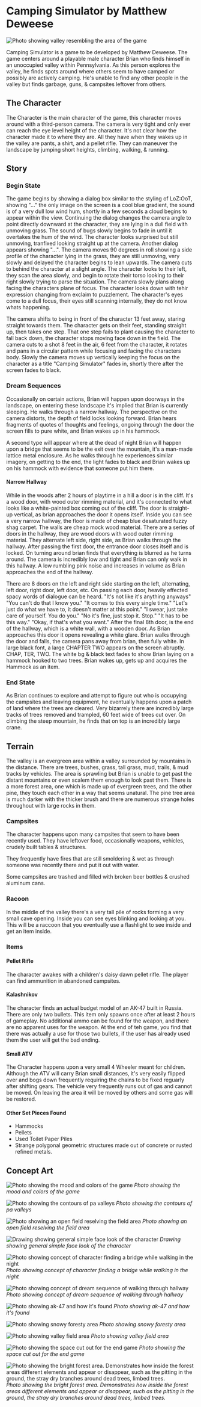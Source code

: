 # Camping Simulator by Matthew Deweese

![Photo showing valley resembling the area of the game](/images/1.png)

Camping Simulator is a game to be developed by Matthew Deweese. The game centers around a playable male character Brian who finds himself in an unoccupied valley within Pennsylvania. As this person explores the valley, he finds spots around where others seem to have camped or possibly are actively camping. He's unable to find any other people in the valley but finds garbage, guns, & campsites leftover from others.

## The Character

The Character is the main character of the game, this character moves around with a third-person camera. The camera is very tight and only ever can reach the eye level height of the character. It's not clear how the character made it to where they are. All they have when they wakes up in the valley are pants, a shirt, and a pellet rifle. They can maneuver the landscape by jumping short heights, climbing, walking, & running.

## Story

### Begin State

The game begins by showing a dialog box similar to the styling of LoZ:OoT, showing "..." the only image on the screen is a cool blue gradient, the sound is of a very dull low wind hum, shortly in a few seconds a cloud begins to appear within the view. Continuing the dialog changes the camera angle to point directly downward at the character, they are lying in a dull field with unmoving grass. The sound of bugs slowly begins to fade in until it overtakes the hum of the wind. The character looks surprised but still unmoving, tranfixed looking straight up at the camera. Another dialog appears showing "...". The camera moves 90 degrees in roll showing a side profile of the character lying in the grass, they are still unmoving, very slowly and delayed the character begins to lean upwards. The camera cuts to behind the character at a slight angle. The character looks to their left, they scan the area slowly, and begin to rotate their torso looking to their right slowly trying to parse the situation. The camera slowly plans along facing the characters plane of focus. The character looks down with tehir expression changing from exclaim to puzzlement. The character's eyes come to a dull focus, their eyes still scanning internally, they do not know whats happening.

The camera shifts to being in front of the character 13 feet away, staring straight towards them. The character gets on their feet, standing straight up, then takes one step. That one step fails to plant causing the character to fall back down, the character stops moving face down in the field. The camera cuts to a shot 8 feet in the air, 6 feet from the character, it rotates and pans in a circular pattern while focusing and facing the characters body. Slowly the camera moves up vertically keeping the focus on the character as a title "Camping Simulator" fades in, shortly there after the screen fades to black.

### Dream Sequences

Occasionally on certain actions, Brian will happen upon doorways in the landscape, on entering these landscape it's implied that Brian is currently sleeping. He walks through a narrow hallway. The perspective on the camera distorts, the depth of field locks looking forward. Brian hears fragments of quotes of thoughts and feelings, ongoing through the door the screen fills to pure white, and Brian wakes up in his hammock.

A second type will appear where at the dead of night Brian will happen upon a bridge that seems to be the exit over the mountain, it's a man-made lattice metal enclosure. As he walks through he experiences similar imagery, on getting to the end, the light fades to black and Brian wakes up on his hammock with evidence that someone put him there.

#### Narrow Hallway

While in the woods after 2 hours of playtime in a hill a door is in the cliff. It's a wood door, with wood outer rimming material, and it's connected to what looks like a white-painted box coming out of the cliff. The door is straight-up vertical, as brian approaches the door it opens itself. Inside you can see a very narrow hallway, the floor is made of cheap blue desaturated fuzzy shag carpet. The walls are cheap mock wood material. There are a series of doors in the hallway, they are wood doors with wood outer rimming material. They alternate left side, right side, as Brian walks through the hallway. After passing the first door, the entrance door closes itself and is locked. On turning around brian finds that everything is blurred as he turns around. The camera is incredibly low and tight and Brian can only walk in this hallway. A low rumbling pink noise and increases in volume as Brian approaches the end of the hallway.

There are 8 doors on the left and right side starting on the left, alternating, left door, right door, left door, etc. On passing each door, heavily effected spacy words of dialogue can be heard. "It's not like it's anything anyways" "You can't do that I know you." "It comes to this every single time." "Let's just do what we have to, it doesn't matter at this point." "I swear, just take care of yourself. You do you." "No it's fine, just stop it. Stop." "It has to be this way." "Okay, if that's what you want." After the final 8th door, is the end of the hallway, which is a white wall, with a wooden door. As Brian approaches this door it opens revealing a white glare. Brian walks through the door and falls, the camera pans away from brian, then fully white. In large black font, a large CHAPTER TWO appears on the screen abruptly. CHAP, TER, TWO. The white bg & black text fades to show Brian laying on a hammock hooked to two trees. Brian wakes up, gets up and acquires the Hammock as an item.

### End State

As Brian continues to explore and attempt to figure out who is occupying the campsites and leaving equipment, he eventually happens upon a patch of land where the trees are cleared. Very bizarrely there are incredibly large tracks of trees removed and trampled, 60 feet wide of trees cut over. On climbing the steep mountain, he finds that on top is an incredibly large crane.

## Terrain

The valley is an evergreen area within a valley surrounded by mountains in the distance. There are trees, bushes, grass, tall grass, mud, trails, & mud tracks by vehicles. The area is sprawling but Brian is unable to get past the distant mountains or even scalem them enough to look past them. There is a more forest area, one which is made up of evergreen trees, and the other pine, they touch each other in a way that seems unatural. The pine tree area is much darker with the thicker brush and there are numerous strange holes throughout with large rocks in them.

### Campsites

The character happens upon many campsites that seem to have been recently used. They have leftover food, occasionally weapons, vehicles, crudely built tables & structures. 

They frequently have fires that are still smoldering & wet as through someone was recently there and put it out with water.

Some campsites are trashed and filled with broken beer bottles & crushed aluminum cans.

### Racoon

In the middle of the valley there's a very tall pile of rocks forming a very small cave opening. Inside you can see eyes blinking and looking at you. This will be a raccoon that you eventually use a flashlight to see inside and get an item inside.

### Items

#### Pellet Rifle

The character awakes with a children's daisy dawn pellet rifle. The player can find ammunition in abandoned campsites.

#### Kalashnikov

The character finds an actual budget model of an AK-47 built in Russia. There are only two bullets. This item only spawns once after at least 2 hours of gameplay. No additional ammo can be found for the weapon, and there are no apparent uses for the weapon. At the end of teh game, you find that there was actually a use for those two bullets, if the user has already used them the user will get the bad ending.

#### Small ATV

The Character happens upon a very small 4 Wheeler meant for children. Although the ATV will carry Brian small distances, it's very easily flipped over and bogs down frequently requiring the chains to be fixed reguarly after shifting gears. The vehicle very frequently runs out of gas and cannot be moved. On leaving the area it will be moved by others and some gas will be restored.

#### Other Set Pieces Found

* Hammocks
* Pellets
* Used Toilet Paper Piles
* Strange polygonal geometric structures made out of concrete or rusted refined metals.

## Concept Art

![Photo showing the mood and colors of the game](/images/2.png)
*Photo showing the mood and colors of the game*

![Photo showing the contours of pa valleys](/images/3.png)
*Photo showing the contours of pa valleys*

![Photo showing an open field reselving the field area](/images/4.png)
*Photo showing an open field reselving the field area*

![Drawing showing general simple face look of the character](/images/5.png)
*Drawing showing general simple face look of the character*

![Photo showing concept of character finding a bridge while walking in the night](/images/6.png)
*Photo showing concept of character finding a bridge while walking in the night*

![Photo showing concept of dream sequence of walking through hallway](/images/7.png)
*Photo showing concept of dream sequence of walking through hallway*

![Photo showing ak-47 and how it's found](/images/8.png)
*Photo showing ak-47 and how it's found*

![Photo showing snowy foresty area](/images/9.png)
*Photo showing snowy foresty area*

![Photo showing valley field area](/images/10.png)
*Photo showing valley field area*

![Photo showing the space cut out for the end game](/images/11.png)
*Photo showing the space cut out for the end game*

![Photo showing the bright forest area. Demonstrates how inside the forest areas different elements and appear or disappear, such as the pitting in the ground, the stray dry branches around dead trees, limbed trees.](/images/12.png)
*Photo showing the bright forest area. Demonstrates how inside the forest areas different elements and appear or disappear, such as the pitting in the ground, the stray dry branches around dead trees, limbed trees.*
